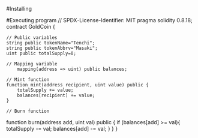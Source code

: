 #Installing

#Executing program
// SPDX-License-Identifier: MIT
pragma solidity 0.8.18;
contract GoldCoin {

    // Public variables
    string public tokenName="Tenchi";
    string public tokenAbbrv="Masaki";
    uint public totalSupply=0;

    // Mapping variable 
        mapping(address => uint) public balances;

    // Mint function
    function mint(address recipient, uint value) public {
        totalSupply += value;
        balances[recipient] += value;
    }
    
    // Burn function
function burn(address add, uint val) public {
        if (balances[add] >= val){
        totalSupply -= val;
        balances[add] -= val; 
        }
    }
}
